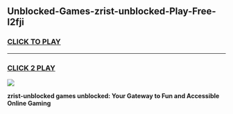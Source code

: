 
## Unblocked-Games-zrist-unblocked-Play-Free-l2fji
<h3>
<a href="https://premium76.site?title=zrist-unblocked&ref=18A1">CLICK TO PLAY</a></h3>
<hr>

<h3>
<a href="https://premium76.site?title=zrist-unblocked&ref=18A1">CLICK 2 PLAY</a>
  
</h3>

<a href="https://premium76.site?title=zrist-unblocked&ref=18A1"><img src="https://clearcache.store/games.png"></a>


**zrist-unblocked games unblocked: Your Gateway to Fun and Accessible Online Gaming**
